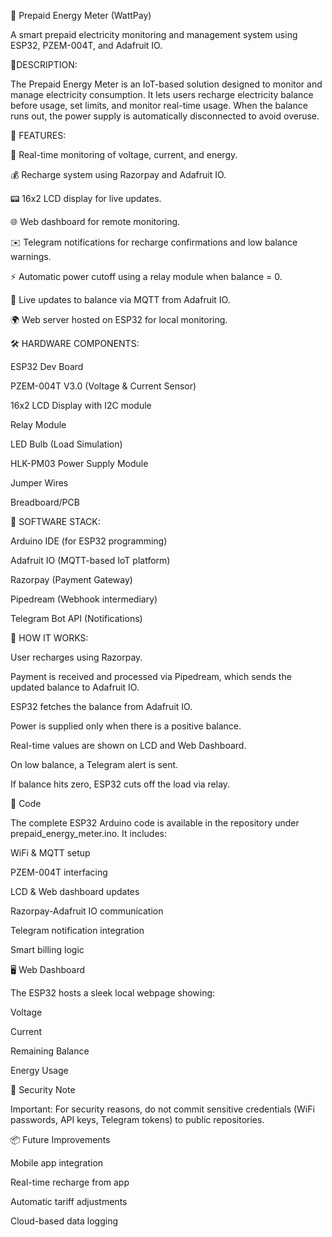 🔋 Prepaid Energy Meter (WattPay)

A smart prepaid electricity monitoring and management system using ESP32, PZEM-004T, and Adafruit IO.




📖DESCRIPTION:


The Prepaid Energy Meter is an IoT-based solution designed to monitor and manage electricity consumption. It lets users recharge electricity balance before usage, set limits, and monitor real-time usage. When the balance runs out, the power supply is automatically disconnected to avoid overuse.



🚀 FEATURES:


🔌 Real-time monitoring of voltage, current, and energy.

💰 Recharge system using Razorpay and Adafruit IO.

📟 16x2 LCD display for live updates.

🌐 Web dashboard for remote monitoring.

✉️ Telegram notifications for recharge confirmations and low balance warnings.

⚡ Automatic power cutoff using a relay module when balance = 0.

🔄 Live updates to balance via MQTT from Adafruit IO.

🌍 Web server hosted on ESP32 for local monitoring.




🛠️ HARDWARE COMPONENTS:


ESP32 Dev Board

PZEM-004T V3.0 (Voltage & Current Sensor)

16x2 LCD Display with I2C module

Relay Module

LED Bulb (Load Simulation)

HLK-PM03 Power Supply Module

Jumper Wires

Breadboard/PCB




🧠 SOFTWARE STACK:


Arduino IDE (for ESP32 programming)

Adafruit IO (MQTT-based IoT platform)

Razorpay (Payment Gateway)

Pipedream (Webhook intermediary)

Telegram Bot API (Notifications)





 
🧾 HOW IT WORKS:


User recharges using Razorpay.

Payment is received and processed via Pipedream, which sends the updated balance to Adafruit IO.

ESP32 fetches the balance from Adafruit IO.

Power is supplied only when there is a positive balance.

Real-time values are shown on LCD and Web Dashboard.

On low balance, a Telegram alert is sent.

If balance hits zero, ESP32 cuts off the load via relay.

🧠 Code

The complete ESP32 Arduino code is available in the repository under prepaid_energy_meter.ino. It includes:

WiFi & MQTT setup

PZEM-004T interfacing

LCD & Web dashboard updates

Razorpay-Adafruit IO communication

Telegram notification integration

Smart billing logic

🖥️ Web Dashboard

The ESP32 hosts a sleek local webpage showing:

Voltage

Current

Remaining Balance

Energy Usage

🔐 Security Note

Important: For security reasons, do not commit sensitive credentials (WiFi passwords, API keys, Telegram tokens) to public repositories.

📦 Future Improvements

Mobile app integration

Real-time recharge from app

Automatic tariff adjustments

Cloud-based data logging
